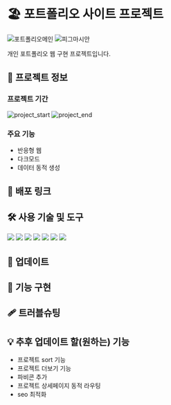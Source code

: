 # 🏖 포트폴리오 사이트 프로젝트

![포트폴리오메인](https://firebasestorage.googleapis.com/v0/b/portfolio-49c62.appspot.com/o/May-28-2023%2000-26-51.gif?alt=media&token=884c11e3-969a-40f6-92fc-c18e5ed04c2c)
![피그마시안](https://cdn.discordapp.com/attachments/619875492820025356/1112052052240109608/image.png)

개인 포트폴리오 웹 구현 프로젝트입니다.

## 📝 프로젝트 정보

### 프로젝트 기간

![project_start](https://img.shields.io/badge/Project%20start-2023--05--23-green) ![project_end](https://img.shields.io/badge/Project%20end-2023--05--28-orange)

### 주요 기능

- 반응형 웹
- 다크모드
- 데이터 동적 생성

## 🚀 배포 링크

## 🛠 사용 기술 및 도구

<img src="https://img.shields.io/badge/Vite-646CFF?style=for-the-badge&logo=vite&logoColor=white"/> <img src="https://img.shields.io/badge/React-61DAFB?style=for-the-badge&logo=React&logoColor=white"/> <img src="https://img.shields.io/badge/TypeScript-3178C6?style=for-the-badge&logo=typescript&logoColor=white"/> <img src="https://img.shields.io/badge/Firebase-FFCA28?style=for-the-badge&logo=firebase&logoColor=white"/> <img src="https://img.shields.io/badge/StoryBook-FF4785?style=for-the-badge&logo=storybook&logoColor=white"/> <img src="https://img.shields.io/badge/Figma-F24E1E?style=for-the-badge&logo=figma&logoColor=white"/> <img src="https://img.shields.io/badge/Github-181717?style=for-the-badge&logo=github&logoColor=white"/>

## 🔨 업데이트

## 🎨 기능 구현

## 🩹 트러블슈팅

## 💡 추후 업데이트 할(원하는) 기능

- 프로젝트 sort 기능
- 프로젝트 더보기 기능
- 파비콘 추가
- 프로젝트 상세페이지 동적 라우팅
- seo 최적화
